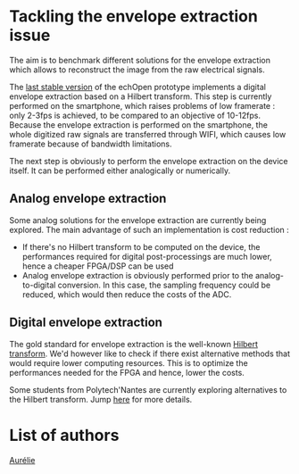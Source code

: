 # Tackling the envelope extraction issue

The aim is to benchmark different solutions for the envelope extraction which allows to reconstruct the image from the raw electrical signals.

The [last stable version](/stable/doc_pipeline.md) of the echOpen prototype implements a digital envelope extraction based on a Hilbert transform. This step is currently performed on the smartphone, which raises problems of low framerate : only 2-3fps is achieved, to be compared to an objective of 10-12fps. Because the envelope extraction is performed on the smartphone, the whole digitized raw signals are transferred through WIFI, which causes low framerate because of bandwidth limitations.

The next step is obviously to perform the envelope extraction on the device itself. It can be performed either analogically or numerically.

## Analog envelope extraction

Some analog solutions for the envelope extraction are currently being explored. The main advantage of such an implementation is cost reduction :

* If there's no Hilbert transform to be computed on the device, the performances required for digital post-processings are much lower, hence a cheaper FPGA/DSP can be used
* Analog envelope extraction is obviously performed prior to the analog-to-digital conversion. In this case, the sampling frequency could be reduced, which would then reduce the costs of the ADC.

## Digital envelope extraction

The gold standard for envelope extraction is the well-known [Hilbert transform](/references/sigproc/envelope_extraction.md). We'd however like to check if there exist alternative methods that would require lower computing resources. This is to optimize the performances needed for the FPGA and hence, lower the costs.

Some students from Polytech'Nantes are currently exploring alternatives to the Hilbert transform. Jump [here](/inprogress/mobile_app/ongoing-work-by-polytechnantes-students.md) for more details.



# List of authors

[Aurélie](https://github.com/aurelie-mutschler)

